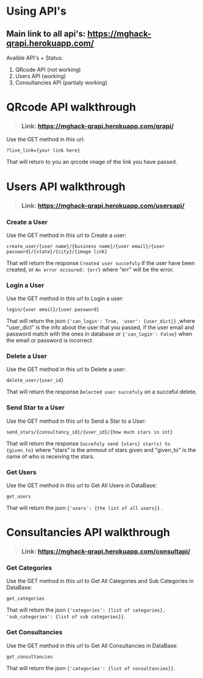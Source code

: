 # Using API's
## Main link to all api's: https://mghack-qrapi.herokuapp.com/
Avaible API's + Status:

 1. QRcode API (not working)
 2. Users API (working)
 3. Consultancies API (partialy working)

# QRcode API walkthrough
> ### Link: https://mghack-qrapi.herokuapp.com/qrapi/
Use the GET method in this url:

    ?live_link={your link here}
That will return to you an qrcode image of the link you have passed.

# Users API walkthrough
> ### Link: https://mghack-qrapi.herokuapp.com/usersapi/
### Create a User
Use the GET method in this url to Create a user:

    create_user/{user name}/{business name}/{user email}/{user password}/{state}/{city}/{image link}
That will return the response `Created user succefuly` if the user have been created, 
or `An error occoured: {err}` where "err" will be the error.

### Login a User
Use the GET method in this url to Login a user:

    login/{user email}/{user password}
That will return the json `{'can_login': True, 'user': {user_dict}}` ,where "user_dict" is the info about the user that you passed, if the user email and password match with the ones in database or `{'can_login': False}` when the email or password is incorrect.

### Delete a User
Use the GET method in this url to Delete a user:

    delete_user/{user_id}
That will return the response `Delected user succefuly` on a succeful delete.

### Send Star to a User
Use the GET method in this url to Send a Star to a User:

    send_stars/{consultancy_id}/{user_id}/{how much stars in int}
That will return the response `Succefuly send {stars} star(s) to {given_to}` where "stars" is the ammout of stars given and "given_to" is the name of who is receiving the stars.

### Get Users
Use the GET method in this url to Get All Users in DataBase:

    get_users
That will return the json `{'users': {the list of all users}}` .

# Consultancies API walkthrough
> ### Link: https://mghack-qrapi.herokuapp.com/consultapi/
### Get Categories
Use the GET method in this url to Get All Categories and Sub Categories in DataBase:

    get_categories
That will return the json `{'categories': {list of categories}, 'sub_categories': {list of sub categories}}`.

### Get Consultancies
Use the GET method in this url to Get All Consultancies in DataBase:

    get_consultancies
That will return the json `{'categories': {list of consultancies}}`.
